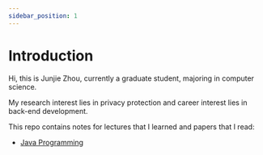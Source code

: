 ```yaml
---
sidebar_position: 1
---
```


# Introduction
Hi, this is Junjie Zhou, currently a graduate student, majoring in computer science.

My research interest lies in privacy protection and career interest lies in back-end development.

This repo contains notes for lectures that I learned and papers that I read:
- [Java Programming](java-programming/introduction)